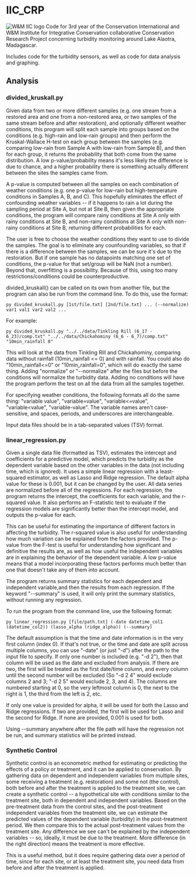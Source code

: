 # IIC_CRP
<img src = "https://external-content.duckduckgo.com/iu/?u=https%3A%2F%2Fwww.wm.edu%2Foffices%2Fwholeofgovernment%2Fwhat-we-do%2Fconferences%2Fwgc-national-security-conference%2F2023-national-security-conference%2Fiic-logo.png&f=1&nofb=1&ipt=d0500cab7a3895729e8debffc6408259b38835887d4a73c34b540a8c6ca2cdd5" alt = "W&M IIC logo">
Code for 3rd year of the Conservation International and W&amp;M Institute for Integrative Conservation collaborative Conservation Research Project concerning turbidity monitoring around Lake Alaotra, Madagascar.

Includes code for the turbidity sensors, as well as code for data analysis and graphing.

## Analysis

### divided_kruskall.py

Given data from two or more different samples (e.g. one stream from a restored area and one from a non-restored area, or two samples of the same stream before and after restoration),
and optionally different weather conditions, this program will split each sample into groups 
based on the conditions (e.g. high-rain and low-rain groups) and then perform the Kruskal-Wallace
H-test on each group between the samples (e.g. comparing low-rain from Sample A with low-rain from
Sample B), and then for each group, it returns the probability that both come from the same 
distribution. A low p-value/probability means it's less likely the difference is due to chance,
and a higher probability there is something actually different between the sites the samples
came from.
    
A p-value is computed between all the samples on each combination of weather conditions (e.g. one
p-value for low-rain but high-temperature conditions in Samples A, B, and C). This hopefully 
eliminates the effect of confounding weather variables -- if it happens to rain a lot during
the sampling period at Site A, but not at Site B, then given the appropriate conditions, 
the program will compare rainy conditions at Site A only with rainy conditions at Site B, and
non-rainy conditions at Site A only with non-rainy conditions at Site B, returning different
probabilities for each.
    
The user is free to choose the weather conditions they want to use to divide the samples. The goal is
to eliminate any counfounding variables, so that if there is a difference between the samples, we
can be sure it's due to the restoration. But if one sample has no datapoints matching one set of 
conditions, the p-value for that set/group will be NaN (not a number). Beyond that, overfitting is a 
possibility. Because of this, using too many restrictions/conditions could be counterproductive.
    
divided_kruskall() can be called on its own from another file, but the program can also be run from
the command line. To do this, use the format: 
    
    py divided_kruskall.py [1st/file.txt] [2nd/file.txt] ... (--normalize) var1 val1 var2 val2 ...
    
For example:
    
	py divided_kruskall.py "../../data/Tinkling Rill (6_17 - 6_23)/comp.txt" "../../data/Chickahominy (6_6 - 6_7)/comp.txt"  "10min_rainfall 0"
    
This will look at the data from Tinkling Rill and Chickahominy, comparing data without rainfall
(10min_rainfall <= 0) and with rainfall. You could also do "10min_rainfall<=0" or 
"10min_rainfall=0", which will do exactly the same thing. Adding "normalize" or "--normalize"
after the files but before the conditions will normalize the turbidity data. Adding no conditions
will have the program perform the test on all the data from all the samples together.    
    
For specifying weather conditions, the following formats all do the same thing: "variable value",
"variable=value", "variable<=value", "variable<value", "variable-value". The variable names aren't
case-sensitive, and spaces, periods, and underscores are interchangeable.
    
Input data files should be in a tab-separated values (TSV) format.

### linear_regression.py

Given a single data file (formatted as TSV), estimates the intercept and coefficients for a predictive 
model, which predicts the turbidity as the dependent variable based on the other variables in the data
(not including time, which is ignored). It uses a simple linear regression with a least-squared 
estimator, as well as Lasso and Ridge regression. The default alpha value for these is 0.001, but it can
be changed by the user. All data series are normalized before all of the regressions. For each 
regression, the program returns the intercept, the coefficients for each variable, and the r-squared value.
It also performs an F-statistic test to evaluate if the regression models are significantly better than
the intercept model, and outputs the p-value for each.

This can be useful for estimating the importance of different factors in affecting the turbidity. The 
r-squared value is also useful for understanding how much variation can be explained from the factors 
provided. The p-value from the F-test is useful for understanding how significant and definitive the results
are, as well as how useful the independent variables are in explaining the behavior of the dependent 
variable. A low p-value means that a model incorporating these factors performs much better than one that 
doesn't take any of them into account.

The program returns summary statistics for each dependent and independent variable,and then the results 
from each regression. If the keyword "--summary" is used, it will only print the summary statistics, without
running any regression.

To run the program from the command line, use the following format:

	py linear_regression.py [file/path.txt] (-date datetime_col1 (datetime_col2)) (lasso_alpha (ridge_alpha)) (--summary)
	
The default assumption is that the time and date information is in the very first column (index 0). If 
that's not true, or the time and date are split across multiple columns, you can use "-date" (or just "-d")
after the path to the input file to specify. If only one number is included (e.g. "-d 2"), then that column
will be used as the date and excluded from analysis. If there are two, the first will be treated
as the first date/time column, and every column until the second number will be excluded (So "-d 2 4" 
would exclude columns 2 and 3; "-d 2 5" would exclude 2, 3, and 4). The columns are numbered starting at 0,
so the very leftmost column is 0, the next to the right is 1, the third from the left is 2, etc.

If only one value is provided for alpha, it will be used for both the Lasso and Ridge regressions. If two 
are provided, the first will be used for Lasso and the second for Ridge. If none are provided, 0.001 is 
used for both.

Using --summary anywhere after the file path will have the regression not be run, and summary statistics 
will be printed instead.

### Synthetic Control

Synthetic control is an econometric method for estimating or predicting the effects of a policy or 
treatment, and it can be applied to conservation. By gathering data on dependent and independent variables
from multiple sites, some receiving a treatment (e.g. restoration) and some not (the control), both before
and after the treatment is applied to the treatment site, we can create a synthetic control -- a 
hypothetical site with conditions similar to the treatment site, both in dependent and independent 
variables. Based on the pre-treatment data from the control sites, and the post-treatment independent 
variables from the treatment site, we can estimate the predicted values of the dependent variable
(turbidity) in the post-treatment period. We then compare this to the actual post-treatment values from the 
treatment site. Any difference we see can't be explained by the independent variables -- so, ideally, it
must be due to the treatment. More difference (in the right direction) means the treatment is more 
effective.

This is a useful method, but it does require gathering data over a period of time, since for each site, 
or at least the treatment site, you need data from before and after the treatment is applied.